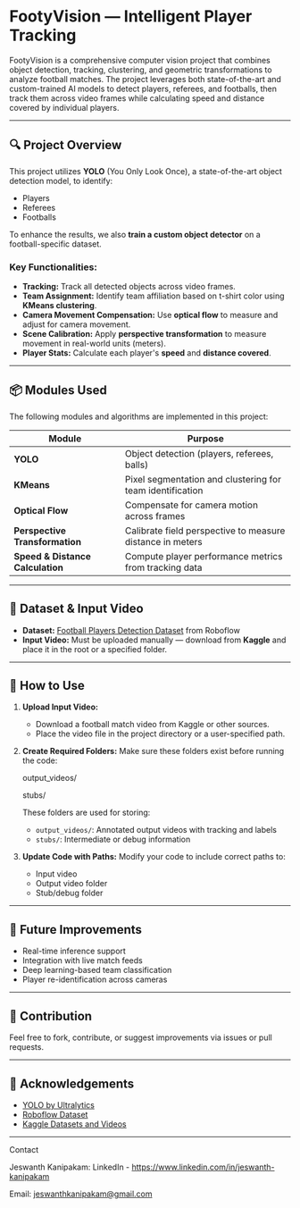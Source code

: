 # FootyVision — Intelligent Player Tracking

FootyVision is a comprehensive computer vision project that combines object detection, tracking, clustering, and geometric transformations to analyze football matches. The project leverages both state-of-the-art and custom-trained AI models to detect players, referees, and footballs, then track them across video frames while calculating speed and distance covered by individual players.

---

## 🔍 Project Overview

This project utilizes **YOLO** (You Only Look Once), a state-of-the-art object detection model, to identify:
  - Players  
  - Referees  
  - Footballs

To enhance the results, we also **train a custom object detector** on a football-specific dataset.

### Key Functionalities:
  - **Tracking:** Track all detected objects across video frames.
  - **Team Assignment:** Identify team affiliation based on t-shirt color using **KMeans clustering**.
  - **Camera Movement Compensation:** Use **optical flow** to measure and adjust for camera movement.
  - **Scene Calibration:** Apply **perspective transformation** to measure movement in real-world units (meters).
  - **Player Stats:** Calculate each player's **speed** and **distance covered**.

---

## 📦 Modules Used

The following modules and algorithms are implemented in this project:

| Module                               | Purpose                                                     |
|--------------------------------------|-------------------------------------------------------------|
| **YOLO**                             | Object detection (players, referees, balls)                 |
| **KMeans**                           | Pixel segmentation and clustering for team identification   |
| **Optical Flow**                     | Compensate for camera motion across frames                  |
| **Perspective Transformation**       | Calibrate field perspective to measure distance in meters |
| **Speed & Distance Calculation**     | Compute player performance metrics from tracking data     |

---

## 📁 Dataset & Input Video

  - **Dataset:** [Football Players Detection Dataset](https://universe.roboflow.com/stageodilon/detection-football-players/dataset/1) from Roboflow
  - **Input Video:** Must be uploaded manually — download from **Kaggle** and place it in the root or a specified folder.

---

## 🚀 How to Use

1. **Upload Input Video:**
   - Download a football match video from Kaggle or other sources.
   - Place the video file in the project directory or a user-specified path.

2. **Create Required Folders:**
   Make sure these folders exist before running the code:
   
   output_videos/
   
   stubs/
   
   These folders are used for storing:
      - `output_videos/`: Annotated output videos with tracking and labels
      - `stubs/`: Intermediate or debug information

4. **Update Code with Paths:**
   Modify your code to include correct paths to:
    - Input video
    - Output video folder
    - Stub/debug folder

---

## 🧠 Future Improvements

  - Real-time inference support
  - Integration with live match feeds
  - Deep learning-based team classification
  - Player re-identification across cameras

---

## 🤝 Contribution

Feel free to fork, contribute, or suggest improvements via issues or pull requests.

---

## 🙌 Acknowledgements

- [YOLO by Ultralytics](https://github.com/ultralytics/yolov5)
- [Roboflow Dataset](https://universe.roboflow.com)
- [Kaggle Datasets and Videos](https://www.kaggle.com)

---

Contact

Jeswanth Kanipakam: LinkedIn - https://www.linkedin.com/in/jeswanth-kanipakam

Email: jeswanthkanipakam@gmail.com

